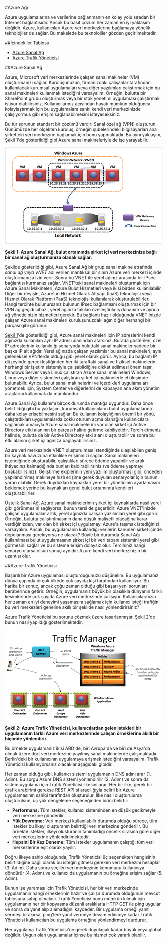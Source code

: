 ﻿#Azure Ağı

Azure uygulamalarına ve verilerine bağlanmanın en kolay yolu sıradan bir İnternet bağlantısıdır. Ancak bu basit çözüm her zaman en iyi yaklaşım değildir. Azure, kullanıcıları Azure veri merkezlerine bağlamaya yönelik teknolojiler de sağlar.  Bu makalede bu teknolojiler gözden geçirilmektedir. 

##İçindekiler Tablosu      
- [Azure Sanal Ağ](#Vnet)
- [Azure Trafik Yöneticisi](#TrafficMngr)

<a name="Vnet"></a>
##Azure Sanal Ağ

Azure, Microsoft veri merkezlerinde çalışan sanal makineler (VM) oluşturmanızı sağlar. Kuruluşunuzun, firmanızdaki çalışanlar tarafından kullanılacak kurumsal uygulamaları veya diğer yazılımları çalıştırmak için bu sanal makineleri kullanmak istediğini varsayalım. Örneğin, bulutta bir SharePoint grubu oluşturmak veya bir stok yönetimi uygulaması çalıştırmak istiyor olabilirsiniz. Kullanıcılarınız açısından hayatı mümkün olduğunca kolaylaştırmak için bu uygulamalara sanki kendi veri merkezinizde çalışıyormuş gibi erişim sağlanabilmesini isteyeceksiniz.

Bu tür sorunun standart bir çözümü vardır: Sanal özel ağ (VPN) oluşturun. Günümüzde her ölçekten kuruluş, örneğin şubelerindeki bilgisayarları ana şirketteki veri merkezine bağlamak için bunu yapmaktadır. Bu aynı yaklaşım, Şekil 1'de gösterildiği gibi Azure sanal makineleriyle de işe yarayabilir.

<a name="Fig1"></a>
  
![01_Networking][01_Networking]

**Şekil 1: Azure Sanal Ağ, bulut ortamında şirket içi veri merkezinize bağlı bir sanal ağ oluşturmanıza olanak sağlar.**

Şekilde gösterildiği gibi, Azure Sanal Ağ bir grup sanal makine etrafında *sanal ağ veya VNET* adı verilen mantıksal bir sınırı Azure veri merkezi içinde oluşturmanıza izin verir. Sonra bu VNET ile yerel ağınız arasında bir IPsec bağlantısı kurmanızı sağlar.  VNET'teki sanal makineleri oluşturmak için Azure Sanal Makineleri, Azure Bulut Hizmetleri veya ikisi birden kullanılabilir. Diğer bir deyişle, Azure'un Hizmet Olarak Altyapı (IaaS) teknolojisi veya Hizmet Olarak Platform (PaaS) teknolojisi kullanılarak oluşturulabilirler.
Hangi tercihte bulunursanız bulunun IPsec bağlantısını oluşturmak için bir VPN ağ geçidi cihazı, yerel ağınıza takılan özelleştirilmiş donanım ve ayrıca ağ yöneticinizin hizmetleri gerekir. Bu bağlantı hazır olduğunda VNET'inizde çalışan Azure sanal makineleri kuruluşunuzdaki ağın diğer herhangi bir parçası gibi görünür.

[Şekil 1](#Fig1)'de gösterildiği gibi, Azure sanal makineleri için IP adreslerini kendi ağınızda kullanılan aynı IP adresi alanından atarsınız. Burada gösterilen, özel IP adreslerinin kullanıldığı senaryoda buluttaki sanal makineler sadece bir başka IP alt ağıdır. Yerel ağınızda çalışan yazılımlar bu sanal makineleri, aynı geleneksel VPN'lerde olduğu gibi yerel olarak görür. Ayrıca, bu bağlantı IP düzeyinde gerçekleştiğinden her iki taraftaki sanal ve fiziksel makinelerin herhangi bir işletim sistemiyle çalışabildiğine dikkat edilmesi önem taşır. Windows Server veya Linux çalıştıran Azure sanal makineleri Windows, Linux veya diğer sistemleri çalıştıran şirket içi makinelerle etkileşimde bulunabilir. Ayrıca, bulut sanal makinelerini ve içerdikleri uygulamaları yönetmek için, System Center ve diğerlerini de kapsayan ana akım yönetim araçlarını kullanmak da mümkündür.

Azure Sanal Ağ kullanımı birçok durumda mantığa uygundur. Daha önce belirtildiği gibi bu yaklaşım, kurumsal kullanıcıların bulut uygulamalarına daha kolay erişebilmesini sağlar. Bu kullanım kolaylığının önemli bir yönü, çalıştırdıkları uygulamalarda çoklu oturum açma olanağını kullanıcılara sağlamak amacıyla Azure sanal makinelerini var olan şirket içi Active Directory etki alanının bir parçası haline getirme kabiliyetidir. Tercih etmeniz halinde, bulutta da bir Active Directory etki alanı oluşturabilir ve sonra bu etki alanını şirket içi ağınıza bağlayabilirsiniz.

Azure veri merkezinde VNET oluşturulması istendiğinde ulaşılabilen geniş bir kaynak havuzuna etkinlikle erişiminizi sağlar. Sanal makineleri istendiğinde oluşturabilir, çalıştıkları sürece ödeme yapabilir ve artık ihtiyacınız kalmadığında bunları kaldırabilirsiniz (ve ödeme yapmayı bırakabilirsiniz). Geliştirme ekiplerinin yeni yazılım oluşturması gibi, önceden yapılandırılmış makineye hızlı erişime gerek duyulan senaryolar için bunun yararı olabilir. Gerek duydukları kaynakları yerel bir yöneticinin ayarlamasını beklemek yerine bu kaynakları genel bulut ortamında kendileri oluşturabilirler. 

Üstelik Sanal Ağ, Azure sanal makinelerinin şirket içi kaynaklarda nasıl yerel gibi görünmesini sağlıyorsa, bunun tersi de geçerlidir: Azure VNET'inizde çalışan uygulamalar artık, yerel ağınızda çalışan yazılımları yerel gibi görür. Örneğin, bulutta çalıştırılmasının daha düşük maliyetli olacağına karar verdiğinizden, var olan bir şirket içi uygulamayı Azure'a taşımak istediğinizi varsayalım. Ancak, bu uygulamanın kullandığı verilerin kanunen şirket içinde depolanması gerekiyorsa ne olacak? Böyle bir durumda Sanal Ağı kullanılması bulut uygulamasının şirket içi bir veri tabanı sistemini yerel gibi görmesini sağlar ve bu sisteme erişim dolaysız olur. Tercihiniz hangi senaryo olursa olsun sonuç aynıdır: Azure kendi veri merkezinizin bir uzantısı olur.

<a name="TrafficMngr"></a>
##Azure Trafik Yöneticisi

Başarılı bir Azure uygulaması oluşturduğunuzu düşünelim. Bu uygulamanız dünya çapında birçok ülkede çok sayıda kişi tarafından kullanılıyor. Bu harika bir sonuç, ancak çoğu zaman olduğu gibi başarı yeni sorunları beraberinde getirir. Örneğin, uygulamanız büyük bir olasılıkla dünyanın farklı kesimlerinde çok sayıda Azure veri merkezinde çalışıyor. Kullanıcılarınızın her zaman en iyi deneyimi yaşamasını sağlamak için kullanıcı isteği trafiğini bu veri merkezleri geneline akıllı bir şekilde nasıl yönlendirirsiniz?

Azure Trafik Yöneticisi bu sorunu çözmek üzere tasarlanmıştır. Şekil 2'de bunun nasıl yapıldığı gösterilmektedir.

<a name="Fig3"></a>
   
![03_TrafficManager][03_TrafficManager]
   
**Şekil 2: Azure Trafik Yöneticisi, kullanıcılardan gelen istekleri bir uygulamanın farklı Azure veri merkezlerinde çalışan örneklerine akıllı bir biçimde yönlendirir.**

Bu örnekte uygulamanız ikisi ABD'de, biri Avrupa'da ve biri de Asya'da olmak üzere dört veri merkezine yayılmış sanal makinelerde çalışmaktadır. Berlin'deki bir kullanıcının uygulamaya erişmek istediğini varsayalım. Trafik Yöneticisi kullanıyorsanız olacaklar aşağıdaki gibidir.

Her zaman olduğu gibi, kullanıcı sistemi uygulamanın DNS adını arar (1. Adım). Bu sorgu Azure DNS sistemi yönlendirilir (2. Adım) ve sonra da sistem uygulama için Trafik Yöneticisi ilkesini arar. Her bir ilke, gerek bir grafik arabirimi gerekse REST API'si aracılığıyla belirli bir Azure uygulamasının sahibi tarafından oluşturulur. İlke nasıl oluşturulursa oluşturulsun, üç yük dengeleme seçeneğinden birini belirtir:

- **Performans:** Tüm istekler, kullanıcı sisteminden en düşük gecikmeyle veri merkezine gönderilir. 
- **Yük Devretme:** Veri merkezi kullanılabilir durumda olduğu sürece, tüm istekler bu ilkeyi oluşturanın belirttiği veri merkezine gönderilir. Bu örnekte istekler, ilkeyi oluşturanın tanımladığı öncelik sırasına göre diğer veri merkezlerine yönlendirilmektedir.
- **Hepsini Bir Kez Deneme:** Tüm istekler uygulamanın çalıştığı tüm veri merkezlerine eşit olarak yayılır.

Doğru ilkeye sahip olduğunda, Trafik Yöneticisi üç seçenekten hangisinin belirtildiğine bağlı olarak bu isteğin gitmesi gereken veri merkezini hesaplar (3. Adım). Daha sonra seçilen veri merkezinin konumunu kullanıcıya döndürür (4. Adım) ve kullanıcı da uygulamanın bu örneğine erişim sağlar (5. Adım).

Bunun işe yaraması için Trafik Yöneticisi, her bir veri merkezinde uygulamanın hangi örneklerinin hazır ve çalışır durumda olduğunun mevcut tablosuna sahip olmalıdır. Trafik Yöneticisi bunu mümkün kılmak için uygulamanın her bir kopyasına düzenli aralıklarla HTTP GET ile ping uygular ve sonra da yanıt alıp alamadığını kaydeder. Bir uygulama örneği yanıt vermeyi bırakırsa, ping'lere yanıt vermeye devam edinceye kadar Trafik Yöneticisi kullanıcıları bu uygulama örneğine yönlendirmeyi durdurur. 

Her uygulama Trafik Yöneticisi'ne gerek duyulacak kadar büyük veya global değildir. Uygun olan uygulamalar içinse bu hizmet çok yararlı olabilir.

[01_Networking]: ./media/azure-networking/Networking_01Networking.png
[03_TrafficManager]: ./media/azure-networking/Networking_03TrafficManager.png



